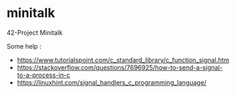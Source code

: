 # minitalk
42-Project Minitalk


Some help :
 - https://www.tutorialspoint.com/c_standard_library/c_function_signal.htm
 - https://stackoverflow.com/questions/7696925/how-to-send-a-signal-to-a-process-in-c
 - https://linuxhint.com/signal_handlers_c_programming_language/
